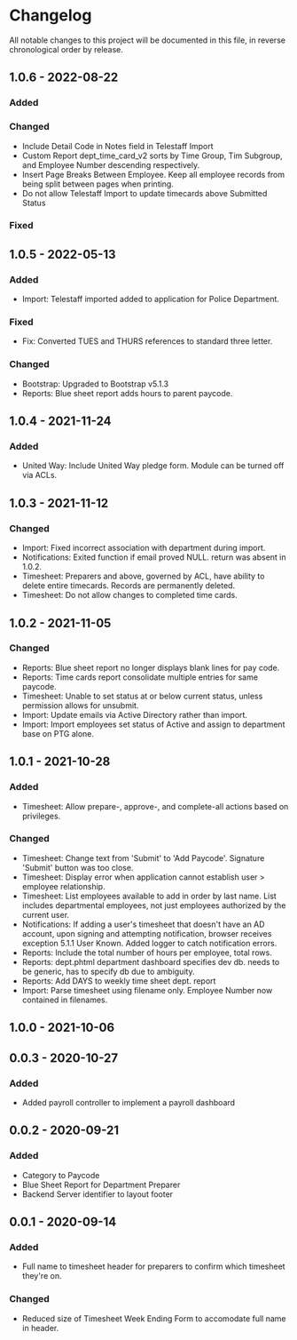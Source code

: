 # Changelog

All notable changes to this project will be documented in this file, in reverse chronological order by release.

## 1.0.6 - 2022-08-22
### Added

### Changed
- Include Detail Code in Notes field in Telestaff Import
- Custom Report dept_time_card_v2 sorts by Time Group, Tim Subgroup, and Employee Number descending respectively.
- Insert Page Breaks Between Employee. Keep all employee records from being split between pages when printing.
- Do not allow Telestaff Import to update timecards above Submitted Status

### Fixed

## 1.0.5 - 2022-05-13
### Added
- Import: Telestaff imported added to application for Police Department.

### Fixed
- Fix: Converted TUES and THURS references to standard three letter.

### Changed
- Bootstrap: Upgraded to Bootstrap v5.1.3
- Reports: Blue sheet report adds hours to parent paycode.

## 1.0.4 - 2021-11-24
### Added
- United Way: Include United Way pledge form.  Module can be turned off via ACLs.


## 1.0.3 - 2021-11-12
### Changed
- Import: Fixed incorrect association with department during import.
- Notifications: Exited function if email proved NULL.  return was absent in 1.0.2.
- Timesheet: Preparers and above, governed by ACL, have ability to delete entire timecards.  Records are permanently deleted.
- Timesheet: Do not allow changes to completed time cards.

## 1.0.2 - 2021-11-05
### Changed
- Reports: Blue sheet report no longer displays blank lines for pay code.
- Reports: Time cards report consolidate multiple entries for same paycode.
- Timesheet: Unable to set status at or below current status, unless permission allows for unsubmit.
- Import: Update emails via Active Directory rather than import.
- Import: Import employees set status of Active and assign to department base on PTG alone.

## 1.0.1 - 2021-10-28
### Added
- Timesheet: Allow prepare-, approve-, and complete-all actions based on privileges.

### Changed
- Timesheet: Change text from 'Submit' to 'Add Paycode'.  Signature 'Submit' button was too close.
- Timesheet: Display error when application cannot establish user > employee relationship.
- Timesheet: List employees available to add in order by last name.  List includes departmental employees, not just employees authorized by the current user.
- Notifications: If adding a user's timesheet that doesn't have an AD account, upon signing and attempting notification, browser receives exception 5.1.1 User Known.  Added logger to catch notification errors.
- Reports: Include the total number of hours per employee, total rows.
- Reports: dept.phtml department dashboard specifies dev db.  needs to be generic, has to specify db due to ambiguity.
- Reports: Add DAYS to weekly time sheet dept. report
- Import: Parse timesheet using filename only.  Employee Number now contained in filenames.

## 1.0.0 - 2021-10-06


## 0.0.3 - 2020-10-27
### Added
- Added payroll controller to implement a payroll dashboard

## 0.0.2 - 2020-09-21
### Added
- Category to Paycode
- Blue Sheet Report for Department Preparer
- Backend Server identifier to layout footer

## 0.0.1 - 2020-09-14
### Added
- Full name to timesheet header for preparers to confirm which timesheet they're on.

### Changed
- Reduced size of Timesheet Week Ending Form to accomodate full name in header.